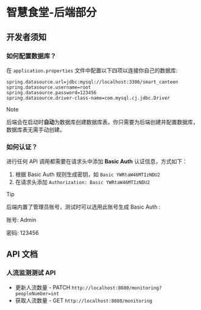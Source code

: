 # 智慧食堂-后端部分

## 开发者须知

### 如何配置数据库？

在 `application.properties` 文件中配置以下四项以连接你自己的数据库:

```properties
spring.datasource.url=jdbc:mysql://localhost:3306/smart_canteen
spring.datasource.username=root
spring.datasource.password=123456
spring.datasource.driver-class-name=com.mysql.cj.jdbc.Driver
```

> [!NOTE]
> 后端会在启动时**自动**为数据库创建数据库表。你只需要为后端创建并配置数据库，数据库表无需手动创建。

### 如何认证？

进行任何 API 调用都需要在请求头中添加 **Basic Auth** 认证信息，方式如下：

1. 根据 Basic Auth 规则生成密钥，如 `Basic YWRtaW46MTIzNDU2`
2. 在请求头添加 `Authorization: Basic YWRtaW46MTIzNDU2`

> [!TIP]
> 后端内置了管理员账号，测试时可以选用此账号生成 Basic Auth :
> 
> 账号: Admin
> 
> 密码: 123456

## API 文档

### 人流监测测试 API

- 更新人流数量 - PATCH `http://localhost:8080/monitoring?peopleNumber=int`
- 获取人流数量 - GET `http://localhost:8080/monitoring`
